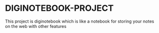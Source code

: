 # DIGINOTEBOOK-PROJECT
This project is diginotebook which is like a notebook for storing your notes on the web with other features

